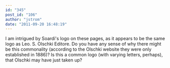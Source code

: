 ```yaml
---
id: "345"
post_id: "106"
author: "jstrom"
date: "2011-09-20 16:48:19"
---
```

I am intrigued by Soardi's logo on these pages, as it appears to be the same logo as Leo. S. Olschki Editore. Do you have any sense of why there might be this commonality (according to the Olschki website they were only established in 1886)? Is this a common logo (with varying letters, perhaps), that Olschki may have just taken up?
